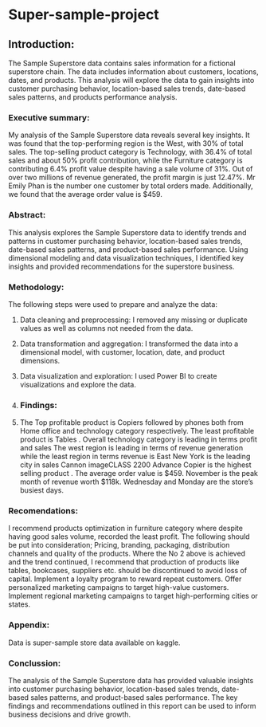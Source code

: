 # Super-sample-project

## Introduction:
The Sample Superstore data contains sales information for a fictional superstore chain. The data includes information about customers, locations, dates,
and products.  This analysis will explore the data to gain insights into customer purchasing behavior, location-based sales trends, date-based sales patterns, and products  performance analysis.

### Executive summary:

My analysis of the Sample Superstore data reveals several key insights. It was found that the top-performing region is the West, with 30% of total sales. The top-selling product category is Technology, with 36.4% of total sales and about 50% profit contribution, while the Furniture category is contributing 6.4% profit value despite having a sale volume of 31%. Out of over two millions of revenue generated, the profit margin is just 12.47%. Mr Emily Phan is the number one customer by total orders made. Additionally, we found that the average order value is $459.

### Abstract:
This analysis explores the Sample Superstore data to identify trends and patterns in customer purchasing behavior, location-based sales trends, date-based sales patterns, and product-based sales performance. Using dimensional modeling and data visualization techniques, I identified key insights and provided recommendations for the superstore business.

### Methodology:
The following steps were used to prepare and analyze the data:
1. Data cleaning and preprocessing: I removed any missing or duplicate values as well as columns not needed from the data.
2. Data transformation and aggregation: I transformed the data into a dimensional model, with customer, location, date, and product dimensions.
3. Data visualization and exploration: I used Power BI to create visualizations and explore the data.

4. ### Findings:
5. The Top profitable product is Copiers followed by phones both from Home office and technology category respectively.
The least profitable product is Tables .
Overall technology category is leading in terms profit and sales
The west region is leading in terms of revenue generation while the least region in terms revenue is East
New York is the leading city in sales
Cannon imageCLASS 2200 Advance Copier is the highest selling product .
The average order value is $459.
November is the peak month of revenue worth $118k.
Wednesday and Monday are the store’s busiest days. 

### Recomendations:
I recommend  products optimization in furniture category where despite having good sales volume, recorded the least profit.
The following should be put into consideration; Pricing, branding, packaging, distribution channels and quality of the products.
Where the No 2 above is achieved and the trend continued, I recommend that production of products like tables, bookcases, suppliers etc. should be discontinued to avoid loss of capital.
Implement a loyalty program to reward repeat customers.
Offer personalized marketing campaigns to target high-value customers.
Implement regional marketing campaigns to target high-performing cities or states.

### Appendix:

Data is super-sample store data available on kaggle.

### Conclussion:
The analysis of the Sample Superstore data has provided valuable insights into customer purchasing behavior, location-based sales trends, date-based sales patterns, and product-based sales performance. The key findings and recommendations outlined in this report can be used to inform business decisions and drive growth.








